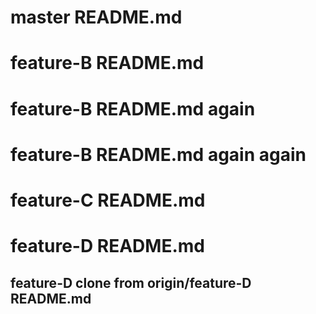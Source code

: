 # master README.md

# feature-B README.md

# feature-B README.md again

# feature-B README.md again again
# feature-C README.md

# feature-D README.md

## feature-D clone from origin/feature-D README.md

